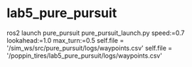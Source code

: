 # lab5_pure_pursuit
ros2 launch pure_pursuit pure_pursuit_launch.py speed:=0.7 lookahead:=1.0 max_turn:=0.5
self.file = '/sim_ws/src/pure_pursuit/logs/waypoints.csv' 
self.file = '/poppin_tires/lab5_pure_pursuit/logs/waypoints.csv'
